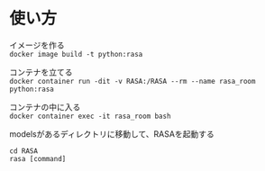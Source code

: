 
使い方
=====

イメージを作る  
`docker image build -t python:rasa`

コンテナを立てる  
`docker container run -dit -v RASA:/RASA --rm --name rasa_room python:rasa`

コンテナの中に入る  
`docker container exec -it rasa_room bash`

modelsがあるディレクトリに移動して、RASAを起動する  
```
cd RASA
rasa [command]
```
